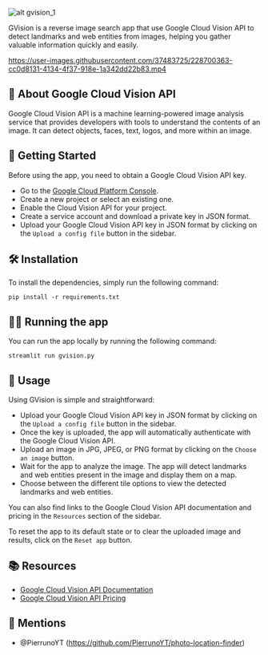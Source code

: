 ![alt gvision_1](https://imgur.com/KnxDEKq.png)

GVision is a reverse image search app that use Google Cloud Vision API to detect landmarks and web entities from images, helping you gather valuable information quickly and easily.


https://user-images.githubusercontent.com/37483725/228700363-cc0d8131-4134-4f37-918e-1a342dd22b83.mp4




## 🤖 About Google Cloud Vision API

Google Cloud Vision API is a machine learning-powered image analysis service that provides developers with tools to understand the contents of an image. It can detect objects, faces, text, logos, and more within an image.




## 🚀 Getting Started

Before using the app, you need to obtain a Google Cloud Vision API key.

- Go to the [Google Cloud Platform Console](https://console.cloud.google.com/).
- Create a new project or select an existing one.
- Enable the Cloud Vision API for your project.
- Create a service account and download a private key in JSON format.
- Upload your Google Cloud Vision API key in JSON format by clicking on the `Upload a config file` button in the sidebar.



## 🛠️ Installation

To install the dependencies, simply run the following command:

`pip install -r requirements.txt`


## 🏃‍♀ Running the app

You can run the app locally by running the following command:

`streamlit run gvision.py`


## 🔎 Usage

Using GVision is simple and straightforward:

- Upload your Google Cloud Vision API key in JSON format by clicking on the `Upload a config file` button in the sidebar.
- Once the key is uploaded, the app will automatically authenticate with the Google Cloud Vision API.
- Upload an image in JPG, JPEG, or PNG format by clicking on the `Choose an image` button.
- Wait for the app to analyze the image. The app will detect landmarks and web entities present in the image and display them on a map.
- Choose between the different tile options to view the detected landmarks and web entities.

You can also find links to the Google Cloud Vision API documentation and pricing in the `Resources` section of the sidebar. 

To reset the app to its default state or to clear the uploaded image and results, click on the `Reset app` button.


## 📚 Resources

- [Google Cloud Vision API Documentation](https://cloud.google.com/vision/docs)
- [Google Cloud Vision API Pricing](https://cloud.google.com/vision/pricing)




## 📢 Mentions

- @PierrunoYT (https://github.com/PierrunoYT/photo-location-finder)
